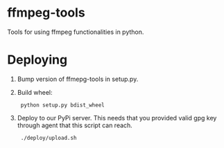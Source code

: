 # ffmpeg-tools
Tools for using ffmpeg functionalities in python.


# Deploying

1. Bump version of ffmepg-tools in setup.py.
2. Build wheel:

        python setup.py bdist_wheel
    
3. Deploy to our PyPi server. This needs that you provided valid gpg key through agent that this script can reach.

        ./deploy/upload.sh
    
